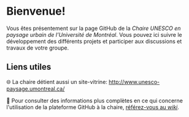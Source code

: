 # Bienvenue!

Vous êtes présentement sur la page GitHub de la _Chaire UNESCO en paysage urbain de l’Université de Montréal_. Vous pouvez ici suivre le développement des différents projets et participer aux discussions et travaux de votre groupe.

## Liens utiles

:globe_with_meridians: La chaire détient aussi un site-vitrine:  http://www.unesco-paysage.umontreal.ca/

:bookmark_tabs: Pour consulter des informations plus complètes en ce qui concerne l'utilisation de la plateforme GitHub à la chaire, [référez-vous au _wiki_](https://github.com/CUPUM/.github/wiki).
